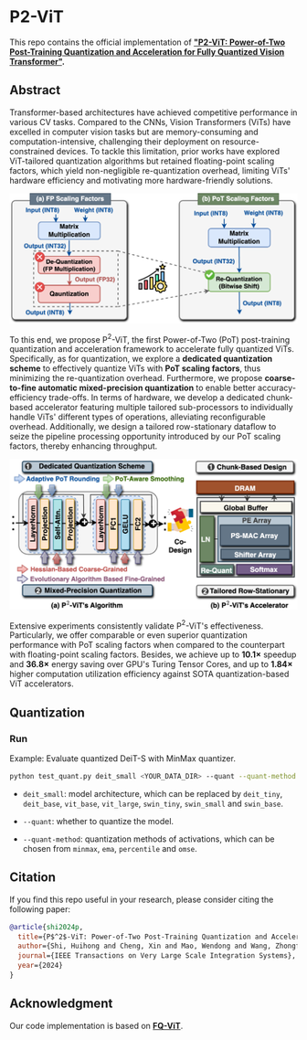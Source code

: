 # P2-ViT

This repo contains the official implementation of **["P2-ViT: Power-of-Two Post-Training Quantization and Acceleration for Fully Quantized Vision Transformer"](https://arxiv.org/abs/2405.19915).**


## Abstract

Transformer-based architectures have achieved competitive performance in various CV tasks. Compared to the CNNs, Vision Transformers (ViTs) have excelled in computer vision tasks but are memory-consuming and computation-intensive, challenging their deployment on resource-constrained devices.
To tackle this limitation, prior works have explored ViT-tailored quantization algorithms but retained floating-point scaling factors, which yield non-negligible re-quantization overhead, limiting ViTs' hardware efficiency and motivating more hardware-friendly solutions. 
<div align=center>
<img src="./figures/PoT.png" width="850px" />
</div>


To this end, we propose P$^2$-ViT, the first Power-of-Two (PoT) post-training quantization and acceleration framework to accelerate fully quantized ViTs.
Specifically, as for quantization, we explore a **dedicated quantization scheme** to effectively quantize ViTs with **PoT scaling factors**, thus minimizing the re-quantization overhead. Furthermore, we propose **coarse-to-fine automatic mixed-precision quantization** to enable better accuracy-efficiency trade-offs.
In terms of hardware, we develop a dedicated chunk-based accelerator featuring multiple tailored sub-processors to individually handle ViTs' different types of operations, alleviating reconfigurable overhead. Additionally, we design a tailored row-stationary dataflow to seize the pipeline processing opportunity introduced by our PoT scaling factors, thereby enhancing throughput.
<div align=center>
<img src="./figures/Overview.png" width="850px" />
</div>

Extensive experiments consistently validate P$^2$-ViT's effectiveness. Particularly, we offer comparable or even superior quantization performance with PoT scaling factors when compared to the counterpart with floating-point scaling factors. Besides, we achieve up to $\mathbf{10.1\times}$ speedup and $\mathbf{36.8\times}$ energy saving over GPU's Turing Tensor Cores, and up to $\mathbf{1.84\times}$ higher computation utilization efficiency against SOTA quantization-based ViT accelerators.


## Quantization

### Run

Example: Evaluate quantized DeiT-S with MinMax quantizer.

```bash
python test_quant.py deit_small <YOUR_DATA_DIR> --quant --quant-method minmax
```

- `deit_small`: model architecture, which can be replaced by `deit_tiny`, `deit_base`, `vit_base`, `vit_large`, `swin_tiny`, `swin_small` and `swin_base`.

- `--quant`: whether to quantize the model.

- `--quant-method`: quantization methods of activations, which can be chosen from `minmax`, `ema`, `percentile` and `omse`.



## Citation

If you find this repo useful in your research, please consider citing the following paper:

```BibTex
@article{shi2024p,
  title={P$^2$-ViT: Power-of-Two Post-Training Quantization and Acceleration for Fully Quantized Vision Transformer},
  author={Shi, Huihong and Cheng, Xin and Mao, Wendong and Wang, Zhongfeng},
  journal={IEEE Transactions on Very Large Scale Integration Systems},
  year={2024}
}
```

## Acknowledgment
Our code implementation is based on **[FQ-ViT](https://github.com/megvii-research/FQ-ViT)**.
